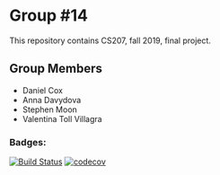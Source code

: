 # Group #14
This repository contains CS207, fall 2019, final project.
## Group Members
* Daniel Cox
* Anna Davydova
* Stephen Moon
* Valentina Toll Villagra
### Badges:
[![Build Status](https://travis-ci.com/IACS-CS-207-FantasticFour/cs207-FinalProject.svg?branch=master)](https://travis-ci.com/IACS-CS-207-FantasticFour/cs207-FinalProject)
[![codecov](https://codecov.io/gh/IACS-CS-207-FantasticFour/cs207-FinalProject/branch/master/graph/badge.svg)](https://codecov.io/gh/IACS-CS-207-FantasticFour/cs207-FinalProject)